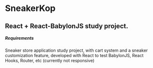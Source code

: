 # **SneakerKop**
## React + React-BabylonJS study project.

##### **Requirements**

Sneaker store application study project, with cart system and a sneaker customization feature, developed with React to test BabylonJS, React Hooks, Router, etc (currently not responsive)
